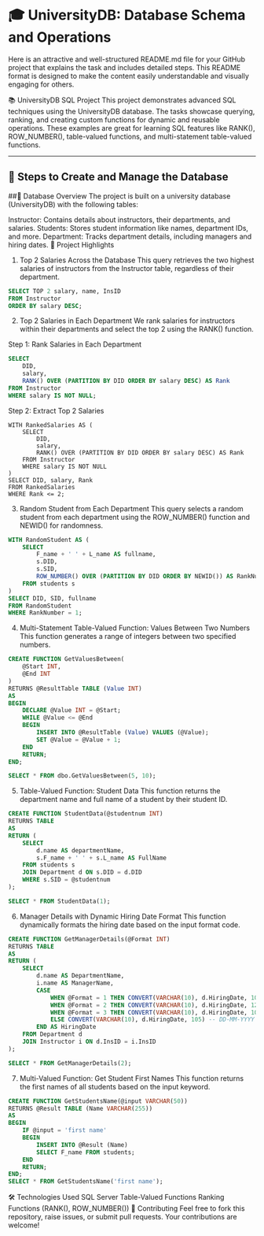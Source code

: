 # 🎓 UniversityDB: Database Schema and Operations


Here is an attractive and well-structured README.md file for your GitHub project that explains the task and includes detailed steps. This README format is designed to make the content easily understandable and visually engaging for others.

📚 UniversityDB SQL Project
This project demonstrates advanced SQL techniques using the UniversityDB database. The tasks showcase querying, ranking, and creating custom functions for dynamic and reusable operations. These examples are great for learning SQL features like RANK(), ROW_NUMBER(), table-valued functions, and multi-statement table-valued functions.



---

## 🚀 Steps to Create and Manage the Database
##🔧 Database Overview
The project is built on a university database (UniversityDB) with the following tables:

Instructor: Contains details about instructors, their departments, and salaries.
Students: Stores student information like names, department IDs, and more.
Department: Tracks department details, including managers and hiring dates.
📜 Project Highlights
1. Top 2 Salaries Across the Database
This query retrieves the two highest salaries of instructors from the Instructor table, regardless of their department.

```sql
SELECT TOP 2 salary, name, InsID
FROM Instructor
ORDER BY salary DESC;
```
2. Top 2 Salaries in Each Department
We rank salaries for instructors within their departments and select the top 2 using the RANK() function.

Step 1: Rank Salaries in Each Department
```sql
SELECT 
    DID,
    salary,
    RANK() OVER (PARTITION BY DID ORDER BY salary DESC) AS Rank
FROM Instructor
WHERE salary IS NOT NULL;
```
Step 2: Extract Top 2 Salaries
```
WITH RankedSalaries AS (
    SELECT 
        DID, 
        salary, 
        RANK() OVER (PARTITION BY DID ORDER BY salary DESC) AS Rank
    FROM Instructor
    WHERE salary IS NOT NULL
)
SELECT DID, salary, Rank
FROM RankedSalaries
WHERE Rank <= 2;
```
3. Random Student from Each Department
This query selects a random student from each department using the ROW_NUMBER() function and NEWID() for randomness.

```sql
WITH RandomStudent AS (
    SELECT 
        F_name + ' ' + L_name AS fullname,
        s.DID,
        s.SID,
        ROW_NUMBER() OVER (PARTITION BY DID ORDER BY NEWID()) AS RankNumber
    FROM students s
)
SELECT DID, SID, fullname
FROM RandomStudent
WHERE RankNumber = 1;
```
4. Multi-Statement Table-Valued Function: Values Between Two Numbers
This function generates a range of integers between two specified numbers.

```sql
CREATE FUNCTION GetValuesBetween(
    @Start INT,
    @End INT
)
RETURNS @ResultTable TABLE (Value INT)
AS
BEGIN
    DECLARE @Value INT = @Start;
    WHILE @Value <= @End
    BEGIN
        INSERT INTO @ResultTable (Value) VALUES (@Value);
        SET @Value = @Value + 1;
    END
    RETURN;
END;

SELECT * FROM dbo.GetValuesBetween(5, 10);
```
5. Table-Valued Function: Student Data
This function returns the department name and full name of a student by their student ID.

```sql
CREATE FUNCTION StudentData(@studentnum INT)
RETURNS TABLE
AS
RETURN (
    SELECT 
        d.name AS departmentName,
        s.F_name + ' ' + s.L_name AS FullName
    FROM students s
    JOIN Department d ON s.DID = d.DID
    WHERE s.SID = @studentnum
);

SELECT * FROM StudentData(1);
```
6. Manager Details with Dynamic Hiring Date Format
This function dynamically formats the hiring date based on the input format code.

```sql
CREATE FUNCTION GetManagerDetails(@Format INT)
RETURNS TABLE
AS
RETURN (
    SELECT 
        d.name AS DepartmentName,
        i.name AS ManagerName,
        CASE 
            WHEN @Format = 1 THEN CONVERT(VARCHAR(10), d.HiringDate, 101) -- MM/DD/YYYY
            WHEN @Format = 2 THEN CONVERT(VARCHAR(10), d.HiringDate, 120) -- YYYY-MM-DD
            WHEN @Format = 3 THEN CONVERT(VARCHAR(10), d.HiringDate, 103) -- DD/MM/YYYY
            ELSE CONVERT(VARCHAR(10), d.HiringDate, 105) -- DD-MM-YYYY
        END AS HiringDate
    FROM Department d
    JOIN Instructor i ON d.InsID = i.InsID
);

SELECT * FROM GetManagerDetails(2);
```
7. Multi-Valued Function: Get Student First Names
This function returns the first names of all students based on the input keyword.

```sql
CREATE FUNCTION GetStudentsName(@input VARCHAR(50))
RETURNS @Result TABLE (Name VARCHAR(255))
AS 
BEGIN
    IF @input = 'first name'
    BEGIN
        INSERT INTO @Result (Name)
        SELECT F_name FROM students;
    END
    RETURN;
END;
SELECT * FROM GetStudentsName('first name');
```
🛠️ Technologies Used
SQL Server
Table-Valued Functions
Ranking Functions (RANK(), ROW_NUMBER())
🤝 Contributing
Feel free to fork this repository, raise issues, or submit pull requests. Your contributions are welcome!
